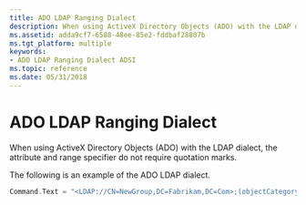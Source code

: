 ```yaml
---
title: ADO LDAP Ranging Dialect
description: When using ActiveX Directory Objects (ADO) with the LDAP dialect, the attribute and range specifier do not require quotation marks.
ms.assetid: adda9cf7-6588-48ee-85e2-fddbaf28807b
ms.tgt_platform: multiple
keywords:
- ADO LDAP Ranging Dialect ADSI
ms.topic: reference
ms.date: 05/31/2018
---
```


# ADO LDAP Ranging Dialect

When using ActiveX Directory Objects (ADO) with the LDAP dialect, the attribute and range specifier do not require quotation marks.

The following is an example of the ADO LDAP dialect.


```C++
Command.Text = "<LDAP://CN=NewGroup,DC=Fabrikam,DC=Com>;(objectCategory=group);name,member;Range=51-*;base"
```



 

 




